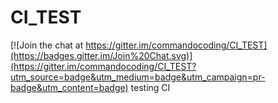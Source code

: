 # CI_TEST

[![Join the chat at https://gitter.im/commandocoding/CI_TEST](https://badges.gitter.im/Join%20Chat.svg)](https://gitter.im/commandocoding/CI_TEST?utm_source=badge&utm_medium=badge&utm_campaign=pr-badge&utm_content=badge)
testing CI
